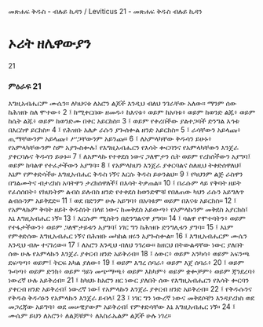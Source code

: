 ﻿
መጽሐፍ ቅዱስ - ብሉይ ኪዳን / Leviticus 21 - መጽሐፍ ቅዱስ ብሉይ ኪዳን
# ኦሪት ዘሌዋውያን
21
### ምዕራፍ 21
እግዚአብሔርም ሙሴን። ለካህናቱ ለአሮን ልጆች እንዲህ ብለህ ንገራቸው አለው። ማንም ሰው ከሕዝቡ ስለ ሞተው፥
2 ፤ ከሚቀርበው ዘመዱ፥ ከእናቱ፥ ወይም ከአባቱ፥ ወይም ከወንድ ልጁ፥ ወይም ከሴት ልጁ፥ ወይም ከወንድሙ በቀር አይርከስ።
3 ፤ ወይም የቀረበችው ያልተጋባች ድንግል እኅቱ በእርስዋ ይርከስ።
4 ፤ የሕዝቡ አለቃ ራሱን ያጐሰቍል ዘንድ አይርከስ።
5 ፤ ራሳቸውን አይላጩ፥ ጢማቸውንም አይላጩ፥ ሥጋቸውንም አይንጩ።
6 ፤ ለአምላካቸው ቅዱሳን ይሁኑ፥ የአምላካቸውንም ስም አያጐስቍሉ፤ የእግዚአብሔርን የእሳት ቍርባንና የአምላካቸውን እንጀራ ያቀርባሉና ቅዱሳን ይሁኑ።
7 ፤ ለአምላኩ የተቀደሰ ነውና ጋለሞታን ሴት ወይም የረከሰችውን አያግባ፤ ወይም ከባልዋ የተፈታችውን አያግባ።
8 ፤ የአምላክህን እንጀራ ያቀርባልና ስለዚህ ትቀድሰዋለህ፤ እኔም የምቀድሳችሁ እግዚአብሔር ቅዱስ ነኝና እርሱ ቅዱስ ይሁንልህ።
9 ፤ የካህንም ልጅ ራስዋን በግልሙትና ብታረክስ አባትዋን ታረክሰዋለች፤ በእሳት ትቃጠል።
10 ፤ በራሱም ላይ የቅባት ዘይት የፈሰሰበት፥ የክህነትም ልብስ ይለብስ ዘንድ የተቀደሰ ከወንድሞቹ የበለጠው ካህን ራሱን አይግለጥ ልብሱንም አይቅደድ።
11 ፤ ወደ በድንም ሁሉ አይግባ፥ በአባቱም ወይም በእናቱ አይርከስ።
12 ፤ የአምላኩም ቅባት ዘይት ቅዱስነት በላዩ ነውና ከመቅደስ አይውጣ፥ የአምላኩንም መቅደስ አያርክስ፤ እኔ እግዚአብሔር ነኝ።
13 ፤ እርሱም ሚስትን በድንግልናዋ ያግባ።
14 ፤ ባልዋ የሞተባትን፥ ወይም የተፋታችውን፥ ወይም ጋለሞታይቱን አያግባ፤ ነገር ግን ከሕዝቡ ድንግሊቱን ያግባ።
15 ፤ እኔም የምቀድሰው እግዚአብሔር ነኝና በሕዝቡ መካከል ዘሩን አያጐስቍል።
16 ፤ እግዚአብሔርም ሙሴን እንዲህ ብሎ ተናገረው።
17 ፤ ለአሮን እንዲህ ብለህ ንገረው። ከዘርህ በትውልዳቸው ነውር ያለበት ሰው ሁሉ የአምላኩን እንጀራ ያቀርብ ዘንድ አይቅረብ።
18 ፤ ዕውር፥ ወይም አንካሳ፥ ወይም አፍንጫ ደፍጣጣ፥ ወይም፤ ትርፍ አካል ያለው፥
19 ፤ ወይም እግረ ሰባራ፥ ወይም እጀ ሰባራ፥
20 ፤ ወይም ጐባጣ፥ ወይም ድንክ፥ ወይም ዓይነ መጭማጫ፥ ወይም እከካም፥ ወይም ቋቍቻም፥ ወይም ጃንደረባ፥ ነውረኛ ሁሉ አይቅረብ።
21 ፤ ከካህኑ ከአሮን ዘር ነውር ያለበት ሰው የእግዚአብሔርን የእሳት ቍርባን ያቀርብ ዘንድ አይቅረብ፤ ነውረኛ ነው፤ የአምላኩን እንጀራ ያቀርብ ዘንድ አይቅረብ።
22 ፤ የቅዱሱንና የቅዱስ ቅዱሳኑን የአምላኩን እንጀራ ይብላ፤
23 ፤ ነገር ግን ነውረኛ ነውና መቅደሶቼን እንዳያረክስ ወደ መጋረጃው አይግባ፥ ወደ መሠዊያውም አይቅረብ፤ የምቀድሳቸው እኔ እግዚአብሔር ነኝ።
24 ፤ ሙሴም ይህን ለአሮን፥ ለልጆቹም፥ ለእስራኤልም ልጆች ሁሉ ነገረ። 
